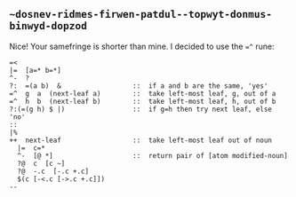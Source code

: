 ## `~dosnev-ridmes-firwen-patdul--topwyt-donmus-binwyd-dopzod`
Nice!  Your samefringe is shorter than mine.  I decided to use the `=^` rune:

```
=<
|=  [a=* b=*]
^-  ?
?:  =(a b)  &                  ::  if a and b are the same, 'yes'
=^  g  a  (next-leaf a)        ::  take left-most leaf, g, out of a
=^  h  b  (next-leaf b)        ::  take left-most leaf, h, out of b
?:(=(g h) $ |)                 ::  if g=h then try next leaf, else 'no'
::
|%
++  next-leaf                  ::  take left-most leaf out of noun
  |=  c=*
  ^-  [@ *]                    ::  return pair of [atom modified-noun]
  ?@  c  [c ~]
  ?@  -.c  [-.c +.c]
  $(c [-<.c [->.c +.c]])
--
```